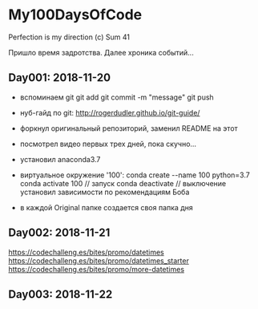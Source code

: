 # My100DaysOfCode
Perfection is my direction (c) Sum 41

Пришло время задротства. Далее хроника событий...

## Day001: 2018-11-20

- вспоминаем git
    git add <files>
    git commit -m "message"
    git push
- нуб-гайд по git: http://rogerdudler.github.io/git-guide/
- форкнул оригинальный репозиторий, заменил README на этот
- посмотрел видео первых трех дней, пока скучно...
- установил anaconda3.7
- виртуальное окружение '100':
    conda create --name 100 python=3.7 
    conda activate 100 // запуск
    conda deactivate // выключение
    установил зависимости по рекомендациям Боба

- в каждой Original папке создается своя папка дня

## Day002: 2018-11-21

https://codechalleng.es/bites/promo/datetimes
https://codechalleng.es/bites/promo/datetimes_starter
https://codechalleng.es/bites/promo/more-datetimes

## Day003: 2018-11-22

